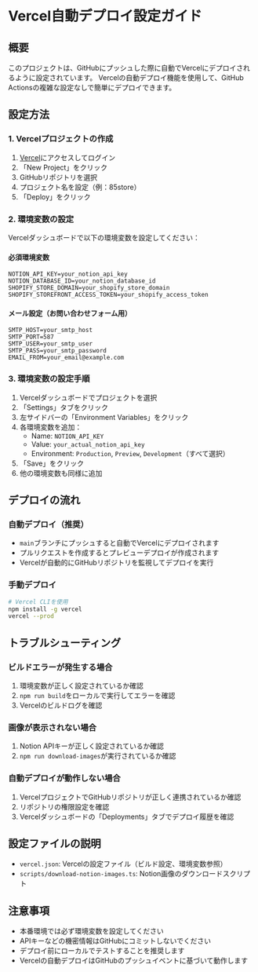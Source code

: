 # Vercel自動デプロイ設定ガイド

## 概要
このプロジェクトは、GitHubにプッシュした際に自動でVercelにデプロイされるように設定されています。
Vercelの自動デプロイ機能を使用して、GitHub Actionsの複雑な設定なしで簡単にデプロイできます。

## 設定方法

### 1. Vercelプロジェクトの作成
1. [Vercel](https://vercel.com)にアクセスしてログイン
2. 「New Project」をクリック
3. GitHubリポジトリを選択
4. プロジェクト名を設定（例：85store）
5. 「Deploy」をクリック

### 2. 環境変数の設定
Vercelダッシュボードで以下の環境変数を設定してください：

#### 必須環境変数
```
NOTION_API_KEY=your_notion_api_key
NOTION_DATABASE_ID=your_notion_database_id
SHOPIFY_STORE_DOMAIN=your_shopify_store_domain
SHOPIFY_STOREFRONT_ACCESS_TOKEN=your_shopify_access_token
```

#### メール設定（お問い合わせフォーム用）
```
SMTP_HOST=your_smtp_host
SMTP_PORT=587
SMTP_USER=your_smtp_user
SMTP_PASS=your_smtp_password
EMAIL_FROM=your_email@example.com
```

### 3. 環境変数の設定手順
1. Vercelダッシュボードでプロジェクトを選択
2. 「Settings」タブをクリック
3. 左サイドバーの「Environment Variables」をクリック
4. 各環境変数を追加：
   - Name: `NOTION_API_KEY`
   - Value: `your_actual_notion_api_key`
   - Environment: `Production`, `Preview`, `Development`（すべて選択）
5. 「Save」をクリック
6. 他の環境変数も同様に追加

## デプロイの流れ

### 自動デプロイ（推奨）
- `main`ブランチにプッシュすると自動でVercelにデプロイされます
- プルリクエストを作成するとプレビューデプロイが作成されます
- Vercelが自動的にGitHubリポジトリを監視してデプロイを実行

### 手動デプロイ
```bash
# Vercel CLIを使用
npm install -g vercel
vercel --prod
```

## トラブルシューティング

### ビルドエラーが発生する場合
1. 環境変数が正しく設定されているか確認
2. `npm run build`をローカルで実行してエラーを確認
3. Vercelのビルドログを確認

### 画像が表示されない場合
1. Notion APIキーが正しく設定されているか確認
2. `npm run download-images`が実行されているか確認

### 自動デプロイが動作しない場合
1. VercelプロジェクトでGitHubリポジトリが正しく連携されているか確認
2. リポジトリの権限設定を確認
3. Vercelダッシュボードの「Deployments」タブでデプロイ履歴を確認

## 設定ファイルの説明

- `vercel.json`: Vercelの設定ファイル（ビルド設定、環境変数参照）
- `scripts/download-notion-images.ts`: Notion画像のダウンロードスクリプト

## 注意事項
- 本番環境では必ず環境変数を設定してください
- APIキーなどの機密情報はGitHubにコミットしないでください
- デプロイ前にローカルでテストすることを推奨します
- Vercelの自動デプロイはGitHubのプッシュイベントに基づいて動作します
